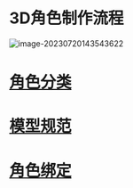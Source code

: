 # 3D角色制作流程

![image-20230720143543622](https://arkimg.ark.online/image-20230720143543622.png)

# [角色分类](./1-1-0-Role-Classification) 

# [模型规范](./2-0-0-Model-Specification) 

# [角色绑定](./3-0-0-Riginng) 

